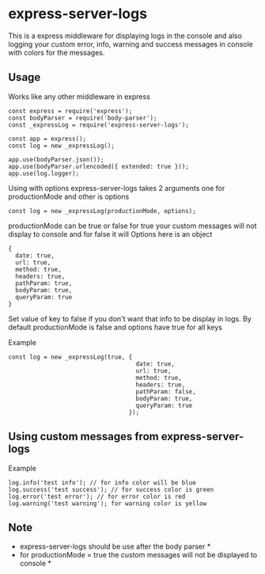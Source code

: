 # express-server-logs
This is a express middleware for displaying logs in the console and also logging your custom error, info, warning and success messages
in console with colors for the messages.

## Usage

Works like any other middleware in express
```
const express = require('express');
const bodyParser = require('body-parser');
const _expressLog = require('express-server-logs');

const app = express();
const log = new _expressLog();

app.use(bodyParser.json());
app.use(bodyParser.urlencoded({ extended: true }));
app.use(log.logger);

```

Using with options
express-server-logs takes 2 arguments one for productionMode and other is options
```
const log = new _expressLog(productionMode, options);
```
productionMode can be true or false
for true your custom messages will not display to console and for false it will
Options here is an object
```
{
  date: true,
  url: true,
  method: true,
  headers: true,
  pathParam: true,
  bodyParam: true,
  queryParam: true
}
```
Set value of key to false if you don't want that info to be display in logs.
By default productionMode is false and options have true for all keys

Example
```
const log = new _expressLog(true, {
                                    date: true,
                                    url: true,
                                    method: true,
                                    headers: true,
                                    pathParam: false,
                                    bodyParam: true,
                                    queryParam: true
                                  });

```

## Using custom messages from express-server-logs

Example
```
log.info('test info'); // for info color will be blue
log.success('test success'); // for success color is green
log.error('test error'); // for error color is red
log.warning('test warning'); for warning color is yellow
```

## Note
* express-server-logs should be use after the body parser * 
* for productionMode = true the custom messages will not be displayed to console *


